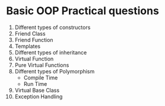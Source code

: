 # Basic OOP Practical questions

1. Different types of constructors
2. Friend Class
3. Friend Function
4. Templates
5. Different types of inheritance
6. Virtual Function
1. Pure Virtual Functions
1. Different types of Polymorphism 
    - Compile Time
    - Run Time
2. Virtual Base Class
3. Exception Handling